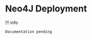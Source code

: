 # Neo4J Deployment

!!! info

    Documentation pending

<!--
## Raw notes (to be converted to documentation)
- we are running Neo4J on our K8S cluster.

### Development of Argo CD locally using kind

- we use kind: https://kind.sigs.k8s.io/docs/user/quick-start/#installing-with-a-package-manager for a development k8s cluster


#### Setup

 
1. Install `kind` on local machine, assuming you already have `docker desktop` https://kind.sigs.k8s.io/docs/user/quick-start/#creating-a-cluster
2. 
-->